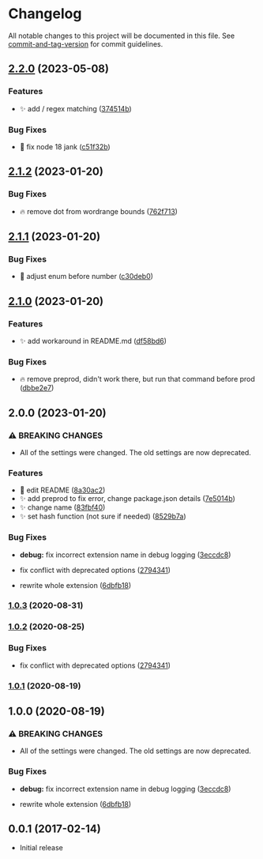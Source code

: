 # Changelog

All notable changes to this project will be documented in this file. See [commit-and-tag-version](https://github.com/absolute-version/commit-and-tag-version) for commit guidelines.

## [2.2.0](https://github.com/henrikvilhelmberglund/vscode-incrementor/compare/v2.1.2...v2.2.0) (2023-05-08)


### Features

* :sparkles: add / regex matching ([374514b](https://github.com/henrikvilhelmberglund/vscode-incrementor/commit/374514be14328bb46ddc5ffc11ad40eb60dd1b9d))


### Bug Fixes

* :bug: fix node 18 jank ([c51f32b](https://github.com/henrikvilhelmberglund/vscode-incrementor/commit/c51f32bf3ef077dffda429f0a5210e4bb54644cd))

## [2.1.2](https://github.com/henrikvilhelmberglund/vscode-incrementor/compare/v2.1.1...v2.1.2) (2023-01-20)


### Bug Fixes

* :fire: remove dot from wordrange bounds ([762f713](https://github.com/henrikvilhelmberglund/vscode-incrementor/commit/762f7137cfcf2c691823044cff6bf284b67ddf8d))

## [2.1.1](https://github.com/henrikvilhelmberglund/vscode-incrementor/compare/v2.1.0...v2.1.1) (2023-01-20)


### Bug Fixes

* :bug: adjust enum before number ([c30deb0](https://github.com/henrikvilhelmberglund/vscode-incrementor/commit/c30deb0995b049e0f57d6c0472a79e72232beeb5))

## [2.1.0](https://github.com/henrikvilhelmberglund/vscode-incrementor/compare/v2.0.0...v2.1.0) (2023-01-20)


### Features

* :sparkles: add workaround in README.md ([df58bd6](https://github.com/henrikvilhelmberglund/vscode-incrementor/commit/df58bd63a86e8aea4fda35f38be221de05457579))


### Bug Fixes

* :fire: remove preprod, didn't work there, but run that command before prod ([dbbe2e7](https://github.com/henrikvilhelmberglund/vscode-incrementor/commit/dbbe2e7891d91e19d74d6d17cdc55aaf46ad2bce))

## 2.0.0 (2023-01-20)


### ⚠ BREAKING CHANGES

* All of the settings were changed. The old settings are now deprecated.

### Features

* :memo: edit README ([8a30ac2](https://github.com/henrikvilhelmberglund/vscode-incrementor/commit/8a30ac2c19877a298035d575c285b2804348afa3))
* :sparkles: add preprod to fix error, change package.json details ([7e5014b](https://github.com/henrikvilhelmberglund/vscode-incrementor/commit/7e5014bb3058eeb3fbf69a603ab17da7dc13b21b))
* :sparkles: change name ([83fbf40](https://github.com/henrikvilhelmberglund/vscode-incrementor/commit/83fbf40c9b29389ea02f5680edd563ca693a68a2))
* :sparkles: set hash function (not sure if needed) ([8529b7a](https://github.com/henrikvilhelmberglund/vscode-incrementor/commit/8529b7a32864bbc1fa129662896a006129469db1))


### Bug Fixes

* **debug:** fix incorrect extension name in debug logging ([3eccdc8](https://github.com/henrikvilhelmberglund/vscode-incrementor/commit/3eccdc8536920e64927a5d34f7015d2da5d33ead))
* fix conflict with deprecated options ([2794341](https://github.com/henrikvilhelmberglund/vscode-incrementor/commit/2794341f50409e4882df2d54c65c7c0f554469a7))


* rewrite whole extension ([6dbfb18](https://github.com/henrikvilhelmberglund/vscode-incrementor/commit/6dbfb181ebc9629d3f5ae46bd45b7fde5cea3516))

### [1.0.3](https://github.com/nmsmith22389/vscode-incrementor/compare/v1.0.2...v1.0.3) (2020-08-31)

### [1.0.2](https://github.com/nmsmith22389/vscode-incrementor/compare/v1.0.1...v1.0.2) (2020-08-25)


### Bug Fixes

* fix conflict with deprecated options ([2794341](https://github.com/nmsmith22389/vscode-incrementor/commit/2794341f50409e4882df2d54c65c7c0f554469a7))

### [1.0.1](https://github.com/nmsmith22389/vscode-incrementor/compare/v1.0.0...v1.0.1) (2020-08-19)

## 1.0.0 (2020-08-19)


### ⚠ BREAKING CHANGES

* All of the settings were changed. The old settings are now deprecated.

### Bug Fixes

* **debug:** fix incorrect extension name in debug logging ([3eccdc8](https://github.com/nmsmith22389/vscode-incrementor/commit/3eccdc8536920e64927a5d34f7015d2da5d33ead))


* rewrite whole extension ([6dbfb18](https://github.com/nmsmith22389/vscode-incrementor/commit/6dbfb181ebc9629d3f5ae46bd45b7fde5cea3516))

## 0.0.1 (2017-02-14)
- Initial release
